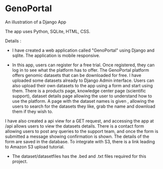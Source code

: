 # GenoPortal

An illustration of a Django App

The app uses Python, SQLite, HTML, CSS. 

Details : 

- I have created a web application called "GenoPortal" using Django and sqlite. The application is mobile responsive.

- In this app, users can register for a free trial. Once registered, they can log in to see what the platform has to offer. The GenoPortal platform offers genomic datasets that can be downloaded for free. I have uploaded some datasets already to Django Admin interface. Users can also upload their own datasets to the app using a form and start using them. There is a products page, knowledge center page (scientific support), dataset details page allowing the user to understand how to use the platform. A page with the dataset names is given , allowing the users to search for the datasets they like, grab the name and download them if they wish to. 

I have also created a api view for a GET request,  and accessing the app at /api allows users to view the datasets details. There is a contact form allowing users to post any queries to the support team, and once the form is submitted a message showing confirmation is shown. The details of the form are saved in the database. To integrate with S3, there is a link leading to Amazon S3 upload tutorial. 

- The dataset/datasetfiles has the .bed and .txt files required for this project. 


